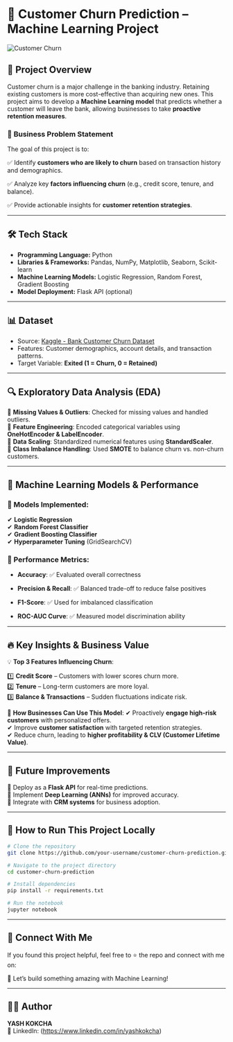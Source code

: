# 🚀 Customer Churn Prediction – Machine Learning Project

![Customer Churn](https://img.freepik.com/free-vector/customer-retention-concept-illustration_114360-7465.jpg)

## 📌 Project Overview
Customer churn is a major challenge in the banking industry. Retaining existing customers is more cost-effective than acquiring new ones. This project aims to develop a **Machine Learning model** that predicts whether a customer will leave the bank, allowing businesses to take **proactive retention measures**.

### 🎯 **Business Problem Statement**
The goal of this project is to:

✅ Identify **customers who are likely to churn** based on transaction history and demographics.

✅ Analyze key **factors influencing churn** (e.g., credit score, tenure, and balance).

✅ Provide actionable insights for **customer retention strategies**.

---

## 🛠️ Tech Stack
- **Programming Language:** Python   
- **Libraries & Frameworks:** Pandas, NumPy, Matplotlib, Seaborn, Scikit-learn  
- **Machine Learning Models:** Logistic Regression, Random Forest, Gradient Boosting  
- **Model Deployment:** Flask API (optional)  

---

## 📊 **Dataset**
- Source: [Kaggle - Bank Customer Churn Dataset](https://www.kaggle.com/datasets/shantanudhakadd/bank-customer-churn-prediction)
- Features: Customer demographics, account details, and transaction patterns.
- Target Variable: **Exited (1 = Churn, 0 = Retained)**

---

## 🔍 **Exploratory Data Analysis (EDA)**
🔹 **Missing Values & Outliers**: Checked for missing values and handled outliers.  
🔹 **Feature Engineering**: Encoded categorical variables using **OneHotEncoder & LabelEncoder**.  
🔹 **Data Scaling**: Standardized numerical features using **StandardScaler**.  
🔹 **Class Imbalance Handling**: Used **SMOTE** to balance churn vs. non-churn customers.  

---

## 🤖 **Machine Learning Models & Performance**
### 📌 Models Implemented:
✔ **Logistic Regression**  
✔ **Random Forest Classifier**  
✔ **Gradient Boosting Classifier**  
✔ **Hyperparameter Tuning** (GridSearchCV)  

### 📌 Performance Metrics:

- **Accuracy**:           ✅ Evaluated overall correctness

- **Precision & Recall**: ✅ Balanced trade-off to reduce false positives
  
- **F1-Score**:           ✅ Used for imbalanced classification
  
- **ROC-AUC Curve**:      ✅ Measured model discrimination ability  

---

## 🔥 **Key Insights & Business Value**
💡 **Top 3 Features Influencing Churn**:

1️⃣ **Credit Score** – Customers with lower scores churn more.  
2️⃣ **Tenure** – Long-term customers are more loyal.  
3️⃣ **Balance & Transactions** – Sudden fluctuations indicate risk.  

🎯 **How Businesses Can Use This Model**:
✔ Proactively **engage high-risk customers** with personalized offers.  
✔ Improve **customer satisfaction** with targeted retention strategies.  
✔ Reduce churn, leading to **higher profitability & CLV (Customer Lifetime Value)**.  

---

## 🚀 **Future Improvements**
🔹 Deploy as a **Flask API** for real-time predictions.  
🔹 Implement **Deep Learning (ANNs)** for improved accuracy.  
🔹 Integrate with **CRM systems** for business adoption.  

---

## 🎯 **How to Run This Project Locally**
```bash
# Clone the repository
git clone https://github.com/your-username/customer-churn-prediction.git

# Navigate to the project directory
cd customer-churn-prediction

# Install dependencies
pip install -r requirements.txt

# Run the notebook
jupyter notebook
```

---

## 📌 **Connect With Me**
If you found this project helpful, feel free to ⭐ the repo and connect with me on:  

🚀 Let’s build something amazing with Machine Learning!  

---

## 👨‍💻 **Author**
**YASH KOKCHA**   
🔗 LinkedIn: (https://www.linkedin.com/in/yashkokcha)  

